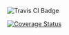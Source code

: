 ![Travis CI Badge](https://app.travis-ci.com/dbleek/swe1-app.svg?branch=main')

[![Coverage Status](https://coveralls.io/repos/github/dbleek/swe1-app/badge.svg?branch=main)](https://coveralls.io/github/dbleek/swe1-app?branch=main)

